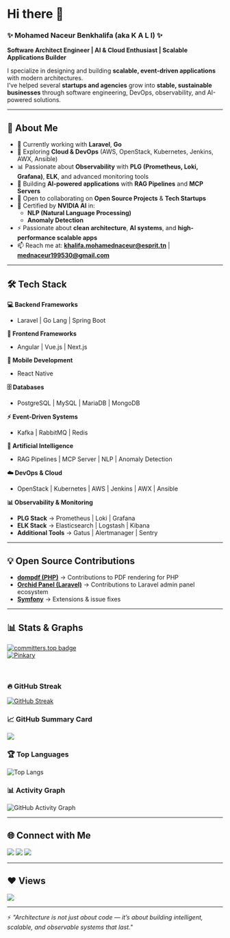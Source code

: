# Hi there 👋  

### ✨ Mohamed Naceur Benkhalifa (aka **K A L I**) ✨  
**Software Architect Engineer | AI & Cloud Enthusiast | Scalable Applications Builder**  

I specialize in designing and building **scalable, event-driven applications** with modern architectures.  
I’ve helped several **startups and agencies** grow into **stable, sustainable businesses** through software engineering, DevOps, observability, and AI-powered solutions.  

---

## 🚀 About Me  

- 🔭 Currently working with **Laravel**, **Go**
- 🌱 Exploring **Cloud & DevOps** (AWS, OpenStack, Kubernetes, Jenkins, AWX, Ansible)  
- 📊 Passionate about **Observability** with **PLG (Prometheus, Loki, Grafana)**, **ELK**, and advanced monitoring tools  
- 🤖 Building **AI-powered applications** with **RAG Pipelines** and **MCP Servers**  
- 👯 Open to collaborating on **Open Source Projects** & **Tech Startups**  
- 📜 Certified by **NVIDIA AI** in:
  - **NLP (Natural Language Processing)**  
  - **Anomaly Detection**  
- ⚡ Passionate about **clean architecture**, **AI systems**, and **high-performance scalable apps**  
- 📫 Reach me at: **khalifa.mohamednaceur@esprit.tn** | **mednaceur199530@gmail.com**  

---

## 🛠️ Tech Stack  

**💻 Backend Frameworks**  
- Laravel | Go Lang | Spring Boot  

**🎨 Frontend Frameworks**  
- Angular | Vue.js | Next.js  

**📱 Mobile Development**  
- React Native  

**🗄️ Databases**  
- PostgreSQL | MySQL | MariaDB | MongoDB  

**⚡ Event-Driven Systems**  
- Kafka | RabbitMQ | Redis  

**🤖 Artificial Intelligence**  
- RAG Pipelines | MCP Server | NLP | Anomaly Detection  

**☁️ DevOps & Cloud**  
- OpenStack | Kubernetes | AWS | Jenkins | AWX | Ansible  

**📊 Observability & Monitoring**  
- **PLG Stack** → Prometheus | Loki | Grafana  
- **ELK Stack** → Elasticsearch | Logstash | Kibana  
- **Additional Tools** → Gatus | Alertmanager | Sentry  

---

## 💡 Open Source Contributions  

- [**dompdf (PHP)**](https://github.com/dompdf/dompdf) → Contributions to PDF rendering for PHP  
- [**Orchid Panel (Laravel)**](https://github.com/orchidsoftware/platform) → Contributions to Laravel admin panel ecosystem  
- [**Symfony**](https://symfony.com/) → Extensions & issue fixes  

---

## 📊 Stats & Graphs  

[![committers.top badge](https://user-badge.committers.top/tunisia_private/NacerKH.svg)](https://committers.top/tunisia_private/NacerKH)  
[![Pinkary](https://pinkary.com/storage/avatars/28a685d8c7afebcfbda0f87c2ef42345381af72d5fbf10d03ddef1645a575d64.png)](https://pinkary.com/@Nacer)  

<br/>  

### 🔥 GitHub Streak  
[![GitHub Streak](http://github-readme-streak-stats.herokuapp.com?user=NacerKH&theme=dark&background=000000)](https://git.io/streak-stats)  

### 📈 GitHub Summary Card  
![](http://github-profile-summary-cards.vercel.app/api/cards/profile-details?username=NacerKH&theme=github_dark)  

### 🏆 Top Languages  
![Top Langs](https://github-readme-stats.vercel.app/api/top-langs/?username=NacerKH&layout=compact&theme=dark&hide_border=true)  

### 📊 Activity Graph  
![GitHub Activity Graph](https://github-readme-activity-graph.vercel.app/graph?username=NacerKH&theme=react-dark&hide_border=true)  

---

## 🌐 Connect with Me  

<p align="left">
<a href="https://www.linkedin.com/in/khalifa-mohamednaceur/"><img src="https://img.icons8.com/fluent/48/000000/linkedin.png"/></a>
<a href="https://www.instagram.com/noblame_noregret/"><img src="https://img.icons8.com/fluent/48/000000/instagram-new.png"/></a>
<a href="mailto:khalifa.mohamednaceur@esprit.tn"><img src="https://img.icons8.com/color/50/000000/gmail--v1.png"/></a>
</p>  

---

## ❤ Views  
<a href="https://github.com/NacerKH/github-profile-views-counter">
    <img src="https://komarev.com/ghpvc/?username=NacerKH">
</a>  

---

⚡ *"Architecture is not just about code — it’s about building intelligent, scalable, and observable systems that last."*  
